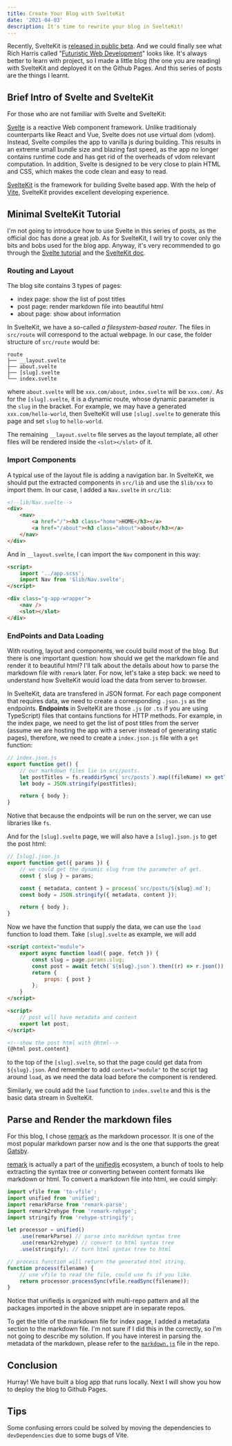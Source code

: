 ```yaml
---
title: Create Your Blog with SvelteKit
date: '2021-04-03'
description: It's time to rewrite your blog in SvelteKit!
---
```


Recently, SvelteKit is [released in public beta](https://svelte.dev/blog/sveltekit-beta). And we could finally see what Rich Harris called "[Futuristic Web Development](https://www.youtube.com/watch?v=qSfdtmcZ4d0)" looks like. It's always better to learn with project, so I made a little blog (the one you are reading) with SvelteKit and deployed it on the Github Pages. And this series of posts are the things I learnt.

## Brief Intro of Svelte and SvelteKit

For those who are not familiar with Svelte and SvelteKit:

[Svelte](https://svelte.dev/) is a reactive Web component framework. Unlike traditionaly counterparts like React and Vue, Svelte does not use virtual dom (vdom). Instead, Svelte compiles the app to vanilla js during building. This results in an extreme small bundle size and blazing fast speed, as the app no longer contains runtime code and has get rid of the overheads of vdom relevant computation. In addition, Svelte is designed to be very close to plain HTML and CSS, which makes the code clean and easy to read.

[SvelteKit](https://kit.svelte.dev/) is the framework for building Svelte based app. With the help of [Vite](https://vitejs.dev/), SvelteKit provides excellent developing experience.

## Minimal SvelteKit Tutorial

I'm not going to introduce how to use Svelte in this series of posts, as the official doc has done a great job. As for SvelteKit, I will try to cover only the bits and bobs used for the blog app. Anyway, it's very recommended to go through the [Svelte tutorial](https://svelte.dev/tutorial/basics) and the [SvelteKit doc](https://kit.svelte.dev/docs).

### Routing and Layout

The blog site contains 3 types of pages:

- index page: show the list of post titles
- post page: render markdown file into beautiful html
- about page: show about information

In SvelteKit, we have a so-called _a filesystem-based router_. The files in `src/route` will correspond to the actual webpage. In our case, the folder structure of `src/route` would be:

```
route
├── __layout.svelte
├── about.svelte
├── [slug].svelte
└── index.svelte
```

where `about.svelte` will be `xxx.com/about`, `index.svelte` will be `xxx.com/`. As for the `[slug].svelte`, it is a dynamic route, whose dynamic parameter is the `slug` in the bracket. For example, we may have a generated `xxx.com/hello-world`, then SvelteKit will use `[slug].svelte` to generate this page and set `slug` to `hello-world`.

The remaining `__layout.svelte` file serves as the layout template, all other files will be rendered inside the `<slot></slot>` of it.

### Import Components

A typical use of the layout file is adding a navigation bar. In SvelteKit, we should put the extracted components in `src/lib` and use the `$lib/xxx` to import them. In our case, I added a `Nav.svelte` in `src/lib`:

```html
<!--lib/Nav.svelte-->
<div>
	<nav>
		<a href="/"><h3 class="home">HOME</h3></a>
		<a href="/about"><h3 class="about">about</h3></a>
	</nav>
</div>
```

And in `__layout.svelte`, I can import the `Nav` component in this way:

```html
<script>
	import '../app.scss';
	import Nav from '$lib/Nav.svelte';
</script>

<div class="g-app-wrapper">
	<nav />
	<slot></slot>
</div>
```

### EndPoints and Data Loading

With routing, layout and components, we could build most of the blog. But there is one important question: how should we get the markdown file and render it to beautiful html? I'll talk about the details about how to parse the markdown file with `remark` later. For now, let's take a step back: we need to understand how SvelteKit would load the data from server to browser.

In SvelteKit, data are transfered in JSON format. For each page component that requires data, we need to create a corresponding `.json.js` as the endpoints. **Endpoints** in SvelteKit are those `.js` (or `.ts` if you are using TypeScript) files that contains functions for HTTP methods. For example, in the index page, we need to get the list of post titles from the server (assume we are hosting the app with a server instead of generating static pages), therefore, we need to create a `index.json.js` file with a `get` function:

```js
// index.json.js
export function get() {
	// our markdown files lie in src/posts.
	let postTitles = fs.readdirSync(`src/posts`).map((fileName) => getTitleFrom(fileName));
	let body = JSON.stringify(postTitles);

	return { body };
}
```

Notive that because the endpoints will be run on the server, we can use libraries like `fs`.

And for the `[slug].svelte` page, we will also have a `[slug].json.js` to get the post html:

```js
// [slug].json.js
export function get({ params }) {
	// we could get the dynamic slug from the parameter of get.
	const { slug } = params;

	const { metadata, content } = process(`src/posts/${slug}.md`);
	const body = JSON.stringify({ metadata, content });

	return { body };
}
```

Now we have the function that supply the data, we can use the `load` function to load them. Take `[slug].svelte` as example, we will add

```html
<script context="module">
	export async function load({ page, fetch }) {
		const slug = page.params.slug;
		const post = await fetch(`${slug}.json`).then((r) => r.json());
		return {
			props: { post }
		};
	}
</script>

<script>
	// post will have metadata and content
	export let post;
</script>

<!--show the post html with @html-->
{@html post.content}
```

to the top of the `[slug].svelte`, so that the page could get data from `${slug}.json`. And remember to add `context="module"` to the script tag around `load`, as we need the data load before the component is rendered.

Similarly, we could add the `load` function to `index.svelte` and this is the basic data stream in SvelteKit.

## Parse and Render the markdown files

For this blog, I chose [remark](https://github.com/remarkjs/remark) as the markdown processor. It is one of the most popular markdown parser now and is the one that supports the great [Gatsby](https://www.gatsbyjs.com/).

[remark](https://github.com/remarkjs/remark) is actually a part of the [unifiedjs](https://unifiedjs.com/) ecosystem, a bunch of tools to help extracting the syntax tree or converting between content formats like markdown or html. To convert a markdown file into html, we could simply:

```js
import vfile from 'to-vfile';
import unified from 'unified';
import remarkParse from 'remark-parse';
import remark2rehype from 'remark-rehype';
import stringify from 'rehype-stringify';

let processor = unified()
	.use(remarkParse) // parse into markdown syntax tree
	.use(remark2rehype) // convert to html syntax tree
	.use(stringify); // turn html syntax tree to html

// process function will return the generated html string.
function process(filename) {
	// use vfile to read the file, could use fs if you like.
	return processor.processSync(vfile.readSync(filename));
}
```

Notice that unifiedjs is organized with multi-repo pattern and all the packages imported in the above snippet are in separate repos.

To get the title of the markdown file for index page, I added a metadata section to the markdown file. I'm not sure if I did this in the correctly, so I'm not going to describe my solution. If you have interest in parsing the metadata of the markdown, please refer to the [`markdown.js`](https://github.com/svelteland/svelte-kit-blog-demo/blob/main/src/lib/markdown.js) file in the repo.

## Conclusion

Hurray! We have built a blog app that runs locally. Next I will show you how to deploy the blog to Github Pages.

## Tips

Some confusing errors could be solved by moving the dependencies to `devDependencies` due to some bugs of Vite.
